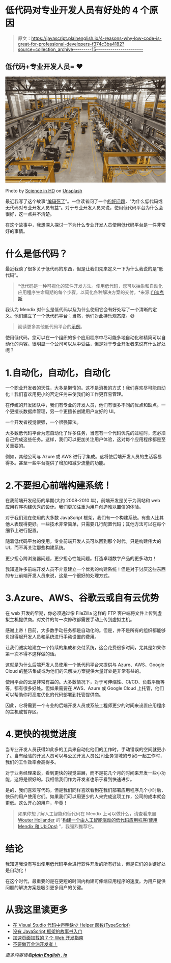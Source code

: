# 低代码对专业开发人员有好处的 4 个原因

> 原文：<https://javascript.plainenglish.io/4-reasons-why-low-code-is-great-for-professional-developers-f374c3ba4182?source=collection_archive---------15----------------------->

## 低代码+专业开发人员= ❤️

![](img/417399f2a62b5e7e06d7876bf21a05a0.png)

Photo by [Science in HD](https://unsplash.com/@scienceinhd?utm_source=medium&utm_medium=referral) on [Unsplash](https://unsplash.com?utm_source=medium&utm_medium=referral)

最近我写了这个故事“[编码死了](https://medium.com/lowcode-nocode/coding-is-dead-1e08021b723a)”。一位读者问了一个[的好问题](https://lukasz9-3.medium.com/it-will-be-beneficial-for-professional-developer-sounds-like-empty-slogan-can-you-explain-why-do-542a38f9324d)，“为什么低代码或无代码对专业开发人员有益”。对于专业开发人员来说，使用低代码平台为什么会很好，这一点并不清楚。

在这个故事中，我想深入探讨一下为什么专业开发人员使用低代码平台是一件非常好的事情。

# 什么是低代码？

最近我谈了很多关于低代码的东西，但是让我们先来定义一下为什么我说的是“低代码”。

> *低代码是一种可视化的软件开发方法。使用低代码，您可以抽象和自动化应用程序生命周期的每个步骤，以简化各种解决方案的交付。*来源:[门迪克斯](https://www.mendix.com/low-code-guide/)

我认为 Mendix 对什么是低代码以及为什么使用它会有好处写了一个清晰的定义。他们建立了一个低代码平台；当然，他们对此持乐观态度。😅

> 阅读更多其他低代码平台的[示例](https://medium.com/lowcode-nocode/what-if-professional-developers-start-using-low-code-platforms-ebbd00c70a03#bc9b)。

使用低代码，您可以在一个组织的多个应用程序中尽可能多地自动化和精简可以自动化的内容。很明显一个公司可以从中受益，但是对于专业开发者来说有什么好处呢？

# 1.自动化，自动化，自动化

一个职业开发者的天性，大多是懒惰的。这不是消极的方式！我们喜欢尽可能自动化！我们喜欢用更小的否定任务来使我们的工作更容易管理。

在传统的开发团队中，我们有专业的开发人员，他们有很多不同的优点和缺点。一个更擅长数据库管理，另一个更擅长创建用户友好的 UI。

一个开发者视觉很强，一个很强算法。

大多数低代码平台为您自动化了许多任务，当您有一个代码优先的过程时，您必须自己完成这些任务。这样，我们可以更加关注用户体验，这对每个应用程序都是至关重要的。

例如，其他公司与 Azure 或 AWS 进行了集成。这将使后端开发人员的生活容易得多。甚至一些平台提供了增加和减少流量的功能。

# 2.不要担心前端构建系统！

在我前端开发经历的早期(大约 2008-2010 年)，前端开发是关于为网站和 web 应用程序构建优秀的设计。我们更加注重为用户创造难以置信的体验。

对于我们现在使用的大多数 JavaScript 框架，我们有一个构建系统。有些人比其他人表现得更好。一些技术非常简单，只需要几行配置代码；其他方法可以在每个细节上进行配置。

随着低代码平台的使用，专业前端开发人员可以回到那个时代。只是构建伟大的 UI，而不再关注那些构建系统。

更少担心跨浏览器问题，更少担心性能问题。打造卓越数字产品的更多动力！

我知道许多前端开发人员不介意建立一个优秀的构建系统！但是对于讨厌这些东西的专业前端开发人员来说，这是一个很好的处理方式。

# 3.Azure、AWS、谷歌云或自有云优势

在 web 开发的早期，你必须通过像 FileZilla 这样的 FTP 客户端将文件上传到虚拟主机提供商。对文件的每一次修改都需要手动上传到虚拟主机。

感谢上帝！目前，大多数手动任务都是自动化的。但是，并不是所有的组织都能够负担得起开发人员和系统进行手动设置的费用。

让我们诚实地建立一个持续的集成和交付系统，这会花费很多时间，尤其是如果你第一次不得不这样做的话。

这就是为什么后端开发人员使用一个低代码平台来提供与 Azure、AWS、Google Cloud 的整洁集成或为他们的云解决方案提供大量好处是非常有益的。

使用平台的云是非常有益的。大多数情况下，对于可伸缩性、CI/CD、负载平衡等等，都有很多好处。但如果需要在 AWS、Azure 或 Google Cloud 上托管，他们可以帮助你将高度优化的代码部署到托管提供商。

因此，它将需要一个专业的后端开发人员或系统工程师更少的时间来设置应用程序的主机或暂存区。

# 4.更快的视觉进度

当专业开发人员获得如此多的工具来自动化他们的工作时，手动错误的空间就更小了。当有经验的开发人员可以与公民开发人员(公司业务领域的专家)一起工作时，我们的工作效率会高得多。

对于业务经理来说，看到更快的视觉进展，而不是花几个月的时间来开发一些小功能，这将是很好的。我相信我们作为开发者也乐于看到快速进步。

是的，我们喜欢写代码，但是我们同样喜欢看到在我们部署应用程序几个小时后，快乐的用户使用它们。如果我们可以用更少的人来完成这项工作，公司的成本就会更低。这么开心的用户，毕竟！

> 如果你想了解人工智能和低代码在 Mendix 上可以做什么，请查看来自 [Wouter Hollander](https://medium.com/u/82d3a5216d88?source=post_page-----f374c3ba4182--------------------------------) 的“[构建一个由人工智能驱动的低代码应用程序(使用 Mendix 和 UbiOps)](https://medium.com/mendix/building-a-low-code-app-powered-by-ai-with-mendix-and-ubiops-4229df20790c) ”，我强烈推荐它。

# 结论

我知道我没有写出使用低代码平台进行软件开发的所有好处，但是它们的关键好处是自动化！

在这个时代，最重要的是在更短的时间内构建可伸缩应用程序的速度。为用户提供问题的解决方案是吸引更多用户的关键。

# 从我这里读更多

*   [在 Visual Studio 代码中声明缺少 Helper 函数(TypeScript)](/dev-together/declare-missing-helper-function-typescript-in-visual-studio-code-c058ea72de8d)
*   [没有 JavaScript 框架的故事书入门](https://betterprogramming.pub/getting-started-with-storybook-without-a-javascript-framework-c2968d3f3d9f)
*   [加速页面加载的 7 个 Web 开发指南](https://betterprogramming.pub/7-web-development-guidelines-to-speed-up-page-loading-e8f0e13a53b)
*   [不要做万金油开发者！](https://medium.com/dev-together/dont-be-a-jack-of-all-trades-developer-9e6104633167)

*更多内容请看*[***plain English . io***](http://plainenglish.io)
